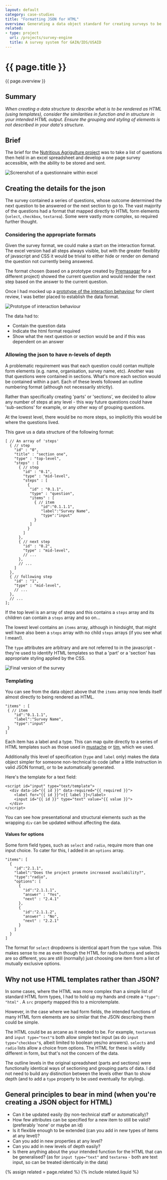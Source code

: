 ```yaml
---
layout: default
category: case-studies
title: "Formatting JSON for HTML"
overview: Generating a data object standard for creating surveys to be rendered in HTML
related: 
- type: project
  url: /projects/survey-engine
  title: A survey system for GAIN/IDS/USAID
---
```


# {{ page.title }}

{{ page.overview }}

## Summary

_When creating a data structure to describe what is to be rendered as HTML (using templates), consider the similarities in function and in structure in your intended HTML output. Ensure the grouping and styling of elements is not described in your data's structure._

## Brief

The brief for the [Nutritious Agrigulture project](/projects/survey-engine) was to take a list of questions then held in an excel spreadsheet and develop a one page survey accessible, with the ability to be stored and sent.

![Screenshot of a questionnaire within excel](/images/4_15_excel.png)

## Creating the details for the json

The survey contained a series of questions, whose outcome determined the next question to be answered or the next section to go to. The vast majority of the questions had a format that mapped directly to HTML form elements (`select`, `checkbox`, `textarea`). Some were vastly more complex, so required further thought.

### Considering the appropriate formats

Given the survey format, we could make a start on the interaction format. The excel version had all steps always visible, but with the greater flexiblity of javascript and CSS it would be trivial to either hide or render on demand the question not currently being answered.

The format chosen (based on a prototype created by [Premasagar](https://github.com/premasagar) for a different project) showed the current question and would render the next step based on the answer to the current question.

Once I had mocked up a [prototype of the interaction behaviour](http://gain-agriculture.dharmafly.com/templates/steps-prototype.html) for client review, I was better placed to establish the data format.

![Prototype of interaction behaviour](/images/4_15_prototype.png)

The data had to:

* Contain the question data
* Indicate the html format required
* Show what the next question or section would be and if this was dependent on an answer

### Allowing the json to have n-levels of depth

A problematic requirement was that each question could contan multiple form elements (e.g. name, organisation, survey name, etc). Another was that questions were contained in sections. What's more each section would be contained within a part. Each of these levels followed an outline numbering format (although not necessarily strictly).

Rather than specifically creating 'parts' or 'sections', we decided to allow any number of steps at any level - this way future questions could have 'sub-sections' for example, or any other way of grouping questions.

At the lowest level, there would be no more steps, so implicitly this would be where the questions lived.

This gave us a data structure of the following format:


    [ // An array of 'steps'
      { // step
        "id" : "0",
        "title" : "section one",
        "type" : "top-level",
        "steps" : [
          { // step
            "id" : "0.1",
            "type" : "mid-level",
            "steps" : [
              {
               "id" : "0.1.1",
               "type" : "question",
               "items" : [
                 { // item
                    "id":"0.1.1.1",
                    "label":"Survey Name",
                    "type":"input"
                 }
               ]
              }
            ]
          },
          { // next step
            "id" : "0.2",
            "type" : "mid-level",
            // ...
          },
          // ... 
        ]
      },
      { // following step
        "id" : "1",
        "type" : "mid-level",
        // ...
      },
      // ...
    ];

    

If the top level is an array of steps and this contains a `steps` array and its children can contain a `steps` array and so on... 

The lowest level contains an `items` array, although in hindsight, that might well have also been a `steps` array with no child `steps` arrays (if you see what I mean!).

The `type` attributes are arbitrary and are not referred to in the javascript - they're used to identify HTML templates so that a 'part' or a 'section' has appropriate styling applied by the CSS.

![Final version of the survey](/images/4_15_final.png)

### Templating

You can see from the data object above that the `items` array now lends itself almost directly to being rendered as HTML. 
    
    "items" : [
     { // item
        "id":"0.1.1.1",
        "label":"Survey Name",
        "type":"input"
     }
    ]

Each item has a label and a type. This can map quite directly to a series of HTML templates such as those used in [mustache](http://mustache.github.com/) or [tim](https://github.com/premasagar/tim), which we used.

Additionally this level of specification (`type` and `label` only) makes the data object simpler for someone non-technical to code (after a little instruction in valid JSON format), or to be automatically generated.

Here's the template for a text field:

    <script id="input" type="text/template">
      <div data-id="{{ id }}" data-required="{{ required }}">
        <label for="{{ id }}">{{ label }}</label>
        <input id="{{ id }}" type="text" value="{{ value }}">
      </div>
    </script>

You can see how presentational and structural elements such as the wrapping `div` can be updated without affecting the data.
    
#### Values for options

Some form field types, such as `select` and `radio`, require more than one input choice. To cater for this, I added in an `options` array.

    "items": [
      {
        "id":"2.1.1",
        "label":"Does the project promote increased availability?",
        "type":"radio",
        "options": [
          {
            "id":"2.1.1.1",
            "answer" : "Yes",
            "next" : "2.4.1"
          },
          {
            "id":"2.1.1.2",
            "answer" : "No",
            "next" : "2.2.1"
          }
        ]
      }
    ]

The format for `select` dropdowns is identical apart from the `type` value. This makes sense to me as even though the HTML for radio buttons and selects are so different, you are still (normally) just choosing one item from a list of mutually exclusive options.
        
## Why not use HTML templates rather than JSON?

In some cases, where the HTML was more complex than a simple list of standard HTML form types, I had to hold up my hands and create a `"type": "html"` . A `src` property mapped this to a microtemplate. 

However, in the case where we had form fields, the intended functions of many HTML form elements are so similar that the JSON describing them could be simple.

The HTML could be as arcane as it needed to be. For example, `textarea`s and `input type="text"`s both allow simple text input (as do `input type="checkbox"`s, albeit limited to boolean yes/no answers). `selects` and `radio` lists allow a choice from options. The HTML for these is wildly different in form, but that's not the concern of the data.

The outline levels in the original spreadsheet (parts and sections) were functionally identical ways of sectioning and grouping parts of data. I did not need to build any distinction between the levels other than to show depth (and to add a `type` property to be used eventually for styling).

## General principles to bear in mind (when you're creating a JSON object for HTML)

* Can it be updated easily (by non-technical staff or automatically)?
* How few attributes can be specified for a new item to still be valid? (preferably 'none' or maybe an id)
* Is it flexible enough to be extended (can you add in new types of items at any level)? 
* Can you add in new properties at any level?
* Can you add in new levels of depth easily?
* Is there anything about the your intended function for the HTML that can be generalised? (as for `input type="text"` and `textarea` - both are text input, so can be treated identically in the data)

{% assign related = page.related %}
{% include related.liquid %}